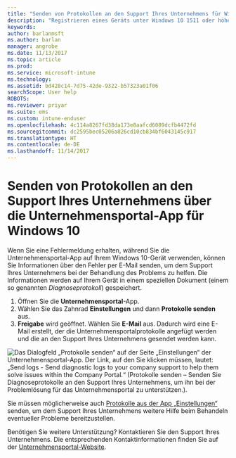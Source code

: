 ```yaml
---
title: "Senden von Protokollen an den Support Ihres Unternehmens für Windows 10-Geräte | Microsoft-Dokumentation"
description: "Registrieren eines Geräts unter Windows 10 1511 oder höher bei Intune"
keywords: 
author: barlanmsft
ms.author: barlan
manager: angrobe
ms.date: 11/13/2017
ms.topic: article
ms.prod: 
ms.service: microsoft-intune
ms.technology: 
ms.assetid: bd428c14-7d75-42de-9322-b57323a01f06
searchScope: User help
ROBOTS: 
ms.reviewer: priyar
ms.suite: ems
ms.custom: intune-enduser
ms.openlocfilehash: 4c114a8267fd38da173e8aafcd6089dcfb4472fd
ms.sourcegitcommit: dc2595bec05206a826cd10cb834bf6043145c917
ms.translationtype: HT
ms.contentlocale: de-DE
ms.lasthandoff: 11/14/2017
---
```

# <a name="send-logs-to-your-company-support-from-the-company-portal-app-for-windows-10"></a>Senden von Protokollen an den Support Ihres Unternehmens über die Unternehmensportal-App für Windows 10

Wenn Sie eine Fehlermeldung erhalten, während Sie die Unternehmensportal-App auf Ihrem Windows 10-Gerät verwenden, können Sie Informationen über den Fehler per E-Mail senden, um dem Support Ihres Unternehmens bei der Behandlung des Problems zu helfen. Die Informationen werden auf Ihrem Gerät in einem speziellen Dokument (einem so genannten _Diagnoseprotokoll_) gespeichert.

1.  Öffnen Sie die **Unternehmensportal**-App.
2.  Wählen Sie das Zahnrad **Einstellungen** und dann **Protokolle senden** aus.
3.  **Freigabe** wird geöffnet. Wählen Sie **E-Mail** aus. Dadurch wird eine E-Mail erstellt, der die Unternehmensportalprotokolle angefügt werden und die an den Support Ihres Unternehmens gesendet werden kann.

  ![Das Dialogfeld „Protokolle senden“ auf der Seite „Einstellungen“ der Unternehmensportal-App. Der Link, auf den Sie klicken müssen, lautet: „Send logs - Send diagnostic logs to your company support to help them solve issues within the Company Portal.“ (Protokolle senden – Senden Sie Diagnoseprotokolle an den Support Ihres Unternehmens, um ihn bei der Problemlösung für das Unternehmensportal zu unterstützen.).](./media/w10-share-logs-after-1711.png)

Sie müssen möglicherweise auch [Protokolle aus der App „Einstellungen“](send-logs-to-your-it-admin-settings-windows.md) senden, um dem Support Ihres Unternehmens weitere Hilfe beim Behandeln eventueller Probleme bereitzustellen.

Benötigen Sie weitere Unterstützung? Kontaktieren Sie den Support Ihres Unternehmens. Die entsprechenden Kontaktinformationen finden Sie auf der [Unternehmensportal-Website](https://portal.manage.microsoft.com).
